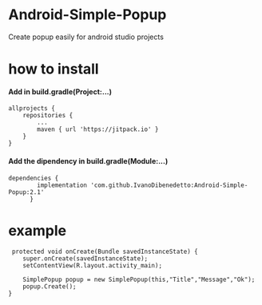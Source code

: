 # Android-Simple-Popup
Create popup easily for android studio projects


# how to install
<h4> Add in build.gradle(Project:...)</h4>

    allprojects {
		repositories {
			...
			maven { url 'https://jitpack.io' }
	  	}
  	}
    

<h4> Add the dipendency in build.gradle(Module:...)    </h4>

    dependencies {
	        implementation 'com.github.IvanoDibenedetto:Android-Simple-Popup:2.1'
	      }



# example

     protected void onCreate(Bundle savedInstanceState) {
        super.onCreate(savedInstanceState);
        setContentView(R.layout.activity_main);
	
        SimplePopup popup = new SimplePopup(this,"Title","Message","Ok");
        popup.Create();
    }
   
